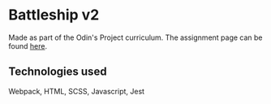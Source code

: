 # Battleship v2

Made as part of the Odin's Project curriculum. The assignment page can be found [here](https://www.theodinproject.com/lessons/node-path-javascript-battleship).

## Technologies used

Webpack, HTML, SCSS, Javascript, Jest
